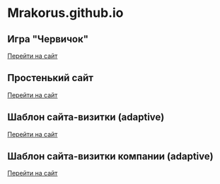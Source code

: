 # Mrakorus.github.io

## Игра "Червичок"

[Перейти на сайт](http://Mrakorus.github.io/Game-Worm/ "Перейти")

## Простенький сайт

[Перейти на сайт](http://Mrakorus.github.io/SiteByTempl/)

## Шаблон сайта-визитки (adaptive)

[Перейти на сайт](http://Mrakorus.github.io/SiteByTempl2_corporate-landing/)

## Шаблон сайта-визитки компании (adaptive)

[Перейти на сайт](https://mrakorus.github.io/SiteByTempl3/)
